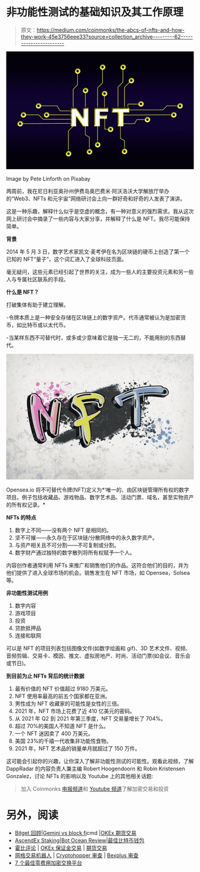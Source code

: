 # 非功能性测试的基础知识及其工作原理

> 原文：<https://medium.com/coinmonks/the-abcs-of-nfts-and-how-they-work-45e3756eee33?source=collection_archive---------62----------------------->

![](img/20550a3f6e349f0e577aee192de12a20.png)

Image by Pete Linforth on Pixabay

两周前，我在尼日利亚奥孙州伊费岛奥巴费米·阿沃洛沃大学解放厅举办的“Web3、NFTs 和元宇宙”网络研讨会上向一群好奇和好奇的人发表了演讲。

这是一种乐趣，解释什么似乎是空虚的概念，有一种对意义的强烈需求。我从这次网上研讨会中摘录了一些内容与大家分享，并解释了什么是 NFT。我尽可能保持简单。

**背景**

2014 年 5 月 3 日，数字艺术家凯文·麦考伊在名为区块链的硬币上创造了第一个已知的 NFT“量子”，这个词汇进入了全球科技页面。

毫无疑问，这些元素已经引起了世界的关注，成为一些人的主要投资元素和另一些人与专属社区联系的手段。

**什么是 NFT？**

打破集体有助于建立理解。

-令牌本质上是一种安全存储在区块链上的数字资产。代币通常被认为是加密货币，如比特币或以太代币。

-当某样东西不可替代时，或多或少意味着它是独一无二的，不能用别的东西替代。

![](img/336454fe3b82d662676dec680eee1ee8.png)

Opensea.io 将不可替代令牌(NFT)定义为*‘唯一的、由区块链管理所有权的数字项目。例子包括收藏品、游戏物品、数字艺术品、活动门票、域名，甚至实物资产的所有权记录。*

**NFTs 的特点**

1.  数字上不同——没有两个 NFT 是相同的。
2.  坚不可摧——永久存在于区块链/分散网络中的永久数字资产。
3.  与资产相关且不可分割——不可复制或分割。
4.  数字财产通过独特的数字散列将所有权赋予一个人。

内容创作者通常利用 NFTs 来推广和销售他们的作品。这符合他们的目的，并为他们提供了进入全球市场的机会。销售发生在 NFT 市场，如 Opensea，Solsea 等。

**非功能性测试用例**

1.  数字内容
2.  游戏项目
3.  投资
4.  贷款抵押品
5.  连接和联网

可以是 NFT 的项目列表包括图像文件(如数字绘画和 gif)、3D 艺术文件、视频、音频剪辑、交易卡、模因、推文、虚拟房地产、时尚、活动门票(如会议、音乐会或节日)。

**到目前为止 NFTs 背后的统计数据**

1.  最有价值的 NFT 价值超过 9180 万美元。
2.  NFT 使用率最高的前五个国家都在亚洲。
3.  男性成为 NFT 收藏家的可能性是女性的三倍。
4.  2021 年，NFT 市场上花费了近 410 亿美元的密码。
5.  从 2021 年 Q2 到 2021 年第三季度，NFT 交易量增长了 704%。
6.  超过 70%的美国人不知道 NFT 是什么。
7.  一个 NFT 迷因卖了 400 万美元。
8.  美国 23%的千禧一代收集非功能性食物。
9.  2021 年，NFT 艺术品的销量单月就超过了 150 万件。

这可能会引起你的兴趣，让你深入了解非功能性测试的可能性。观看此视频，了解 DappRadar 的内容负责人兼主编 Robert Hoogendoorn 和 Robin Kristensen Gonzalez，讨论 NFTs 的影响以及 Youtube 上的其他相关话题:

> 加入 Coinmonks [电报频道](https://t.me/coincodecap)和 [Youtube 频道](https://www.youtube.com/c/coinmonks/videos)了解加密交易和投资

# 另外，阅读

*   [Bitget 回顾](https://coincodecap.com/bitget-review)|[Gemini vs block fi](https://coincodecap.com/gemini-vs-blockfi)cmd |[OKEx 期货交易](https://coincodecap.com/okex-futures-trading)
*   [AscendEx Staking](https://coincodecap.com/ascendex-staking)|[Bot Ocean Review](https://coincodecap.com/bot-ocean-review)|[最佳比特币钱包](https://coincodecap.com/bitcoin-wallets-india)
*   [霍比评论](https://coincodecap.com/huobi-review) | [OKEx 保证金交易](https://coincodecap.com/okex-margin-trading) | [期货交易](https://coincodecap.com/futures-trading)
*   [网格交易机器人](https://coincodecap.com/grid-trading) | [Cryptohopper 审查](/coinmonks/cryptohopper-review-a388ff5bae88) | [Bexplus 审查](https://coincodecap.com/bexplus-review)
*   [7 个最佳零费用加密交换平台](https://coincodecap.com/zero-fee-crypto-exchanges)
